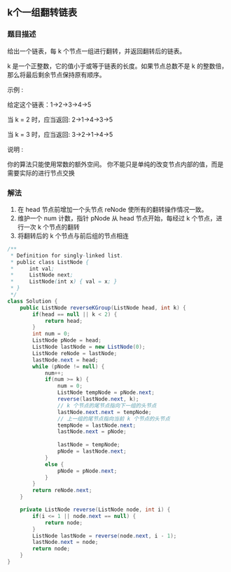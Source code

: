 ## k个一组翻转链表
### 题目描述

给出一个链表，每 k 个节点一组进行翻转，并返回翻转后的链表。

k 是一个正整数，它的值小于或等于链表的长度。如果节点总数不是 k 的整数倍，那么将最后剩余节点保持原有顺序。

示例 :

给定这个链表：1->2->3->4->5

当 k = 2 时，应当返回: 2->1->4->3->5

当 k = 3 时，应当返回: 3->2->1->4->5

说明 :

你的算法只能使用常数的额外空间。
你不能只是单纯的改变节点内部的值，而是需要实际的进行节点交换

### 解法
1. 在 head 节点前增加一个头节点 reNode 使所有的翻转操作情况一致。
2. 维护一个 num 计数，指针 pNode 从 head 节点开始，每经过 k 个节点，进行一次 k 个节点的翻转
3. 将翻转后的 k 个节点与前后组的节点相连

```java
/**
 * Definition for singly-linked list.
 * public class ListNode {
 *     int val;
 *     ListNode next;
 *     ListNode(int x) { val = x; }
 * }
 */
class Solution {
    public ListNode reverseKGroup(ListNode head, int k) {
        if(head == null || k < 2) {
            return head;
        }
        int num = 0;
        ListNode pNode = head;
        ListNode lastNode = new ListNode(0);
        ListNode reNode = lastNode;
        lastNode.next = head;
        while (pNode != null) {
            num++;
            if(num >= k) {
                num = 0;
                ListNode tempNode = pNode.next;
                reverse(lastNode.next, k);
				// k 个节点的尾节点指向下一组的头节点
                lastNode.next.next = tempNode;	
				// 上一组的尾节点指向当前 k 个节点的头节点				
                tempNode = lastNode.next;				
                lastNode.next = pNode;
				
                lastNode = tempNode;
                pNode = lastNode.next;
            }
            else {
                pNode = pNode.next;
            }
        }
        return reNode.next;
    }

    private ListNode reverse(ListNode node, int i) {
        if(i <= 1 || node.next == null) {
            return node;
        }
        ListNode lastNode = reverse(node.next, i - 1);
        lastNode.next = node;
        return node;
    }
}
```